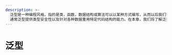 ```yaml
---
description: >-
  泛型是一种编程风格，指的是类，函数，数据结构或算法可以以某种方式编写，从而以后我们可以指定确切的类型。
  通常泛型提供类型安全性以及针对各种数据重用特定代码结构的能力。在本章，我们将了解泛型为什么会存在及如何定义泛型类、接口及函数。讨论如何在运行时处理泛型，以及泛型的继承关系，还有如何处理泛型的可空性。Kotlin中的泛型和Java很类似，不过Kotlin有一些新的改进，让我们开始吧～
---
```


# 泛型

